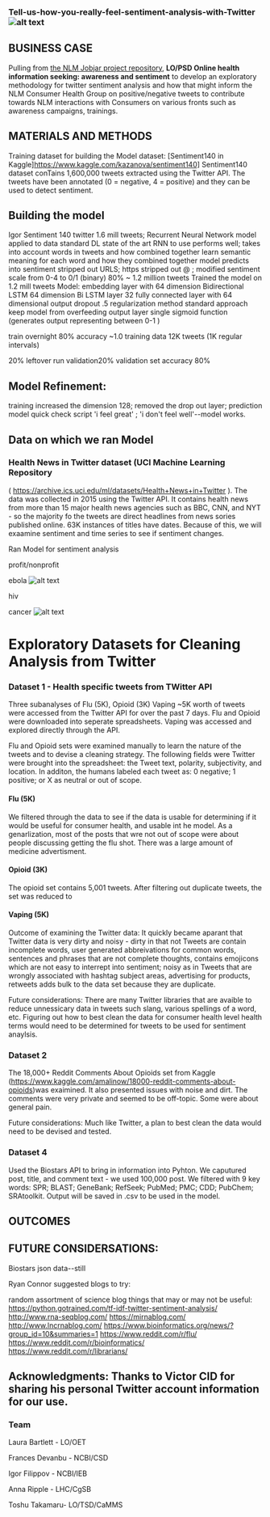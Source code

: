 ### Tell-us-how-you-really-feel-sentiment-analysis-with-Twitter ![alt text](tweet-birs-2.svg)

## BUSINESS CASE
Pulling from [the NLM Jobjar project repository](https://sharepoint.nlm.nih.gov/Projects/jobjar/Lists/Associate%20Project%20Proposals/Browse%20Projects.aspx), **LO/PSD Online health information seeking: awareness and sentiment** to develop an exploratory methodology for twitter sentiment analysis and how that might inform the NLM Consumer Health Group on positive/negative tweets to contribute towards  NLM interactions with Consumers on various fronts such as awareness campaigns, trainings.

## MATERIALS AND METHODS
Training dataset for building the Model dataset: [Sentiment140 in Kaggle]https://www.kaggle.com/kazanova/sentiment140]
Sentiment140 dataset conTains 1,600,000 tweets extracted using the Twitter API. The tweets have been annotated (0 = negative, 4 = positive) and they can be used to detect sentiment.

## Building the model
Igor Sentiment 140 twitter 1.6 mill tweets; 
Recurrent Neural Network model applied to data standard DL state of the art RNN to use performs well; takes into account words in tweets and how combined together learn semantic meaning for each word and how they combined together model predicts into sentiment
stripped out URLS; https
stripped out @ ; 
modified sentiment scale from 0-4 to 0/1 (binary)
80% ~ 1.2 million tweets 
Trained the model on 1.2 mill tweets
Model: embedding layer with 64 dimension
Bidirectional LSTM 64 dimension 
Bi LSTM layer 32
fully connected layer with 64 dimensional output
dropout .5 regularization method standard approach keep model from overfeeding
output layer single sigmoid function (generates output representing between 0-1 )

train overnight 80% accuracy ~1.0 training data 12K tweets (1K regular intervals)

20% leftover run validation20% validation set accuracy 80%

## Model Refinement:

training increased the dimension 128; removed the drop out layer; prediction model quick check script 'i feel great' ; 'i don't feel well'--model works.

## Data on which we ran Model

### Health News in Twitter dataset (UCI Machine Learning Repository
( https://archive.ics.uci.edu/ml/datasets/Health+News+in+Twitter ). The data was collected in 2015 using the Twitter API. It contains health news from more than 15 major health news agencies such as BBC, CNN, and NYT - so the majority fo the tweets are direct headlines from news sories published online. 63K instances of titles have dates. Because of this, we will exaamine sentiment  and time series to see if sentiment changes. 


Ran Model for sentiment analysis


profit/nonprofit

ebola
![alt text](ebola-profit-nonprofit.png)

hiv

cancer
![alt text](cancer-profit-nonprofit.png)



# Exploratory Datasets for Cleaning Analysis from Twitter

### Dataset 1 - Health specific tweets from TWitter API
Three subanalyses of Flu (5K), Opioid (3K) Vaping ~5K worth of tweets were accessed from the Twitter API for over the past 7 days. Flu and Opioid were downloaded into seperate spreadsheets. Vaping was accessed and explored directly through the API. 

Flu and Opioid sets were examined manually to learn the nature of the tweets and to devise a cleaning strategy. The following fields were Twitter were brought into the spreadsheet: the Tweet text, polarity, subjectivity, and location. In additon, the humans labeled each tweet as: 0 negative; 1 positive; or X as neutral or out of scope.

#### Flu (5K)
We filtered through the data to see if the data is usable for determining if it would be useful for consumer health, and usable int he model. As a genarlization, most of the posts that wre not out of scope were about people discussing getting the flu shot. There was a large amount of medicine advertisment. 

#### Opioid (3K)
The opioid set contains 5,001 tweets. After filtering out duplicate tweets, the set was reduced to 

#### Vaping (5K)

Outcome of examining the Twitter data: It quickly became aparant that Twitter data is very dirty and noisy - dirty in that not Tweets are contain incomplete words, user generated abbreivations for common words, sentences and phrases that are not complete thoughts, contains emojicons which are not easy to interrept into sentiment; noisy as in Tweets that are wrongly associated with hashtag subject areas, advertising for products, retweets adds bulk to the data set because they are duplicate. 

Future considerations: There are many Twitter libraries that are avaible to reduce unnessicary data in tweets such slang, various spellings of a word, etc. Figuring out how to best clean the data for consumer health level health terms would need to be determined for tweets to be used for sentiment anaylsis.

### Dataset 2
The 18,000+ Reddit Comments About Opioids set from Kaggle (https://www.kaggle.com/amalinow/18000-reddit-comments-about-opioids)was exaimined. It also presented issues with noise and dirt. The comments were very private and seemed to be off-topic. Some were about general pain.

Future considerations: Much like Twitter, a plan to best clean the data would need to be devised and tested.

### Dataset 4
Used the Biostars API to bring in information into Pyhton. We caputured post, title, and comment text - we used 100,000 post. We filtered with 9 key words: SPR; BLAST; GeneBank; RefSeek; PubMed; PMC; CDD; PubChem; SRAtoolkit. Output will be saved in .csv to be used in the model. 

## OUTCOMES


## FUTURE CONSIDERSATIONS:

Biostars json data--still 

Ryan Connor suggested blogs to try:

random assortment of science blog things that may or may not be useful:
https://python.gotrained.com/tf-idf-twitter-sentiment-analysis/
http://www.rna-seqblog.com/
https://mirnablog.com/
http://www.lncrnablog.com/
https://www.bioinformatics.org/news/?group_id=10&summaries=1
https://www.reddit.com/r/flu/
https://www.reddit.com/r/bioinformatics/
https://www.reddit.com/r/librarians/


## Acknowledgments: Thanks to Victor CID for sharing his personal Twitter account information for our use.

### Team
Laura Bartlett - LO/OET

Frances Devanbu - NCBI/CSD

Igor Filippov - NCBI/IEB

Anna Ripple - LHC/CgSB

Toshu Takamaru- LO/TSD/CaMMS
